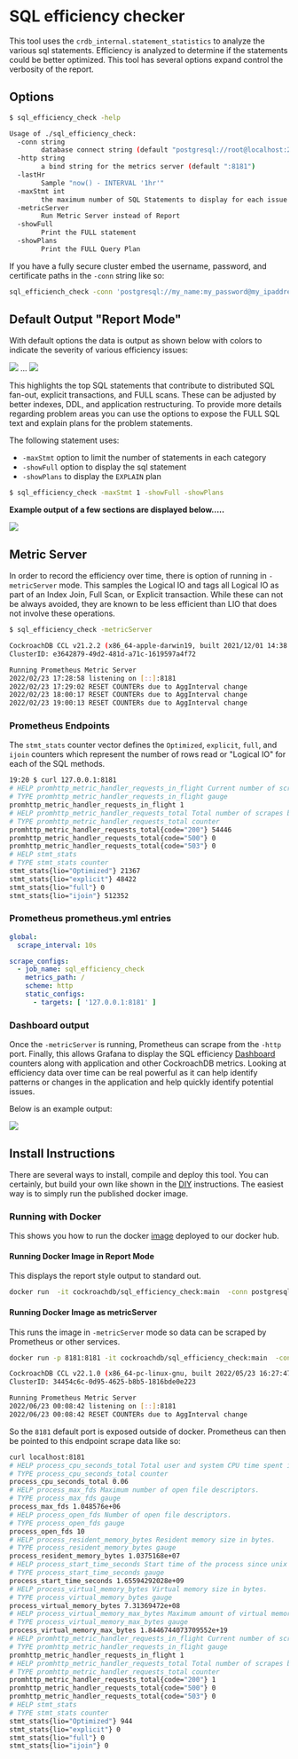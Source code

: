 # SQL efficiency checker 

This tool uses the `crdb_internal.statement_statistics` to analyze the various sql statements. Efficiency is analyzed to determine if the statements could be better optimized.  This tool has several options expand control the verbosity of the report.


## Options

```bash
$ sql_efficiency_check -help

Usage of ./sql_efficiency_check:
  -conn string
    	database connect string (default "postgresql://root@localhost:26257/defaultdb?sslmode=disable")
  -http string
    	a bind string for the metrics server (default ":8181")
  -lastHr
    	Sample "now() - INTERVAL '1hr'"
  -maxStmt int
    	the maximum number of SQL Statements to display for each issue (default 5)
  -metricServer
    	Run Metric Server instead of Report
  -showFull
    	Print the FULL statement
  -showPlans
    	Print the FULL Query Plan
```

If you have a fully secure cluster embed the username, password, and certificate paths in the `-conn` string like so:

```bash
sql_efficiench_check -conn 'postgresql://my_name:my_password@my_ipaddress:26257/defaultdb?sslmode=verify-full&sslrootcert=$HOME/Library/CockroachCloud/certs/my_ca.crt'
```

## Default Output "Report Mode"

With default options the data is output as shown below with colors to indicate the severity of various efficiency issues:

![](img/default_report_output_1.png)
...
![](img/default_report_output_2.png)

This highlights the top SQL statements that contribute to distributed SQL fan-out, explicit transactions, and FULL scans.  These can be adjusted by better indexes, DDL, and application restructuring.  To provide more details regarding problem areas you can use the options to expose the FULL SQL text and explain plans for the problem statements.

The following statement uses:
- `-maxStmt` option to limit the number of statements in each category 
- `-showFull` option to display the sql statement
- `-showPlans` to display the `EXPLAIN` plan

```bash
$ sql_efficiency_check -maxStmt 1 -showFull -showPlans
```

**Example output of a few sections are displayed below.....**

![](img/report_output_plans.png)

## Metric Server

In order to record the efficiency over time, there is option of running in `-metricServer` mode.  This samples the Logical IO and tags all Logical IO as part of an Index Join, Full Scan, or Explicit transaction.  While these can not be always avoided, they are known to be less efficient than LIO that does not involve these operations.  


```bash
$ sql_efficiency_check -metricServer

CockroachDB CCL v21.2.2 (x86_64-apple-darwin19, built 2021/12/01 14:38:36, go1.16.6)
ClusterID: e3642879-49d2-481d-a71c-1619597a4f72

Running Prometheus Metric Server
2022/02/23 17:28:58 listening on [::]:8181
2022/02/23 17:29:02 RESET COUNTERs due to AggInterval change
2022/02/23 18:00:17 RESET COUNTERs due to AggInterval change
2022/02/23 19:00:13 RESET COUNTERs due to AggInterval change
```

### Prometheus Endpoints
The `stmt_stats` counter vector defines the `Optimized`, `explicit`, `full`, and `ijoin` counters which represent the number of rows read or "Logical IO" for each of the SQL methods.

```bash
19:20 $ curl 127.0.0.1:8181
# HELP promhttp_metric_handler_requests_in_flight Current number of scrapes being served.
# TYPE promhttp_metric_handler_requests_in_flight gauge
promhttp_metric_handler_requests_in_flight 1
# HELP promhttp_metric_handler_requests_total Total number of scrapes by HTTP status code.
# TYPE promhttp_metric_handler_requests_total counter
promhttp_metric_handler_requests_total{code="200"} 54446
promhttp_metric_handler_requests_total{code="500"} 0
promhttp_metric_handler_requests_total{code="503"} 0
# HELP stmt_stats
# TYPE stmt_stats counter
stmt_stats{lio="Optimized"} 21367
stmt_stats{lio="explicit"} 48422
stmt_stats{lio="full"} 0
stmt_stats{lio="ijoin"} 512352
```

### Prometheus prometheus.yml entries

```yaml
global:
  scrape_interval: 10s

scrape_configs:
  - job_name: sql_efficiency_check
    metrics_path: /
    scheme: http
    static_configs:
      - targets: [ '127.0.0.1:8181' ]
```


### Dashboard output

Once the `-metricServer` is running, Prometheus can scrape from the `-http` port.  Finally, this allows Grafana to display the SQL efficiency [Dashboard](SQLEfficiencyDashboard-1645677578406.json) counters along with application and other CockroachDB metrics. Looking at efficiency data over time can be real powerful as it can help identify patterns or changes in the application and help quickly identify potential issues.

Below is an example output:

![](img/sql_efficiency_dashboard_prometheus.png)

## Install Instructions

There are several ways to install, compile and deploy this tool.  You can certainly, but build your own like shown in the [DIY](DIY_build.md) instructions.  The easiest way is to simply run the published docker image.

### Running with Docker

This shows you how to run the docker [image](https://hub.docker.com/r/cockroachdb/sql_efficiency_check/tags) deployed to our docker hub.

#### Running Docker Image in Report Mode

This displays the report style output to standard out.

```bash
docker run  -it cockroachdb/sql_efficiency_check:main  -conn postgresql://root@192.168.0.100:26257/defaultdb?sslmode=disable -maxStmt 2
```

#### Running Docker Image as metricServer

This runs the image in `-metricServer` mode so data can be scraped by Prometheus or other services.

```bash
docker run -p 8181:8181 -it cockroachdb/sql_efficiency_check:main  -conn postgresql://root@192.168.0.100:26257/defaultdb?sslmode=disable -metricServer

CockroachDB CCL v22.1.0 (x86_64-pc-linux-gnu, built 2022/05/23 16:27:47, go1.17.6)
ClusterID: 34454c6c-0d95-4625-b8b5-1816bde0e223

Running Prometheus Metric Server
2022/06/23 00:08:42 listening on [::]:8181
2022/06/23 00:08:42 RESET COUNTERs due to AggInterval change
```

So the `8181` default port is exposed outside of docker.  Prometheus can then be pointed to this endpoint scrape data like so:

```bash
curl localhost:8181
# HELP process_cpu_seconds_total Total user and system CPU time spent in seconds.
# TYPE process_cpu_seconds_total counter
process_cpu_seconds_total 0.06
# HELP process_max_fds Maximum number of open file descriptors.
# TYPE process_max_fds gauge
process_max_fds 1.048576e+06
# HELP process_open_fds Number of open file descriptors.
# TYPE process_open_fds gauge
process_open_fds 10
# HELP process_resident_memory_bytes Resident memory size in bytes.
# TYPE process_resident_memory_bytes gauge
process_resident_memory_bytes 1.0375168e+07
# HELP process_start_time_seconds Start time of the process since unix epoch in seconds.
# TYPE process_start_time_seconds gauge
process_start_time_seconds 1.65594292028e+09
# HELP process_virtual_memory_bytes Virtual memory size in bytes.
# TYPE process_virtual_memory_bytes gauge
process_virtual_memory_bytes 7.31369472e+08
# HELP process_virtual_memory_max_bytes Maximum amount of virtual memory available in bytes.
# TYPE process_virtual_memory_max_bytes gauge
process_virtual_memory_max_bytes 1.8446744073709552e+19
# HELP promhttp_metric_handler_requests_in_flight Current number of scrapes being served.
# TYPE promhttp_metric_handler_requests_in_flight gauge
promhttp_metric_handler_requests_in_flight 1
# HELP promhttp_metric_handler_requests_total Total number of scrapes by HTTP status code.
# TYPE promhttp_metric_handler_requests_total counter
promhttp_metric_handler_requests_total{code="200"} 1
promhttp_metric_handler_requests_total{code="500"} 0
promhttp_metric_handler_requests_total{code="503"} 0
# HELP stmt_stats
# TYPE stmt_stats counter
stmt_stats{lio="Optimized"} 944
stmt_stats{lio="explicit"} 0
stmt_stats{lio="full"} 0
stmt_stats{lio="ijoin"} 0
```
